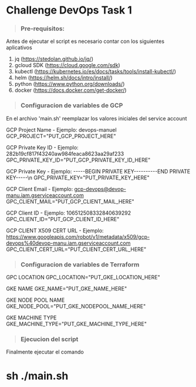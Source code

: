 # Challenge DevOps Task 1

> ### Pre-requisitos:
Antes de ejecutar el script es necesario contar con los siguientes aplicativos

1. jq (https://stedolan.github.io/jq/)
2. gcloud SDK (https://cloud.google.com/sdk)
3. kubectl (https://kubernetes.io/es/docs/tasks/tools/install-kubectl/)
4. helm (https://helm.sh/docs/intro/install/)
5. python (https://www.python.org/downloads/)
6. docker (https://docs.docker.com/get-docker/)

> ### Configuracion de variables de GCP
En el archivo 'main.sh' reemplazar los valores iniciales del service account

GCP Project Name - Ejemplo: devops-manuel
GCP_PROJECT="PUT_GCP_PROJECT_HERE"

 GCP Private Key ID - Ejemplo: 282b19cf817f43240aw984feaca8623aa29af233
GPC_PRIVATE_KEY_ID="PUT_GCP_PRIVATE_KEY_ID_HERE"

GCP Private Key - Ejemplo: -----BEGIN PRIVATE KEY-----\-----END PRIVATE KEY-----\n
GPC_PRIVATE_KEY="PUT_PRIVATE_KEY_HERE"

GCP Client Email - Ejemplo: gcp-devops@devop-manu.iam.gserviceaccount.com
GPC_CLIENT_MAIL="PUT_GCP_CLIENT_MAIL_HERE"

GCP Client ID - Ejemplo: 106512508332840639292
GPC_CLIENT_ID="PUT_GCP_CLIENT_ID_HERE"

GCP CLIENT X509 CERT URL - Ejemplo: https://www.googleapis.com/robot/v1/metadata/x509/gcp-devops%40devop-manu.iam.gserviceaccount.com
GPC_CLIENT_CERT_URL="PUT_CLIENT_CERT_URL_HERE"

> ### Configuracion de variables de Terraform

GPC LOCATION
GPC_LOCATION="PUT_GKE_LOCATION_HERE"

GKE NAME
GKE_NAME="PUT_GKE_NAME_HERE"

GKE NODE POOL NAME
GKE_NODE_POOL="PUT_GKE_NODEPOOL_NAME_HERE"

GKE MACHINE TYPE
GKE_MACHINE_TYPE="PUT_GKE_MACHINE_TYPE_HERE"

> ### Ejecucion del script

Finalmente ejecutar el comando
# sh ./main.sh